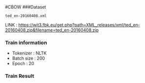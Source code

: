 #CBOW
###Dataset 
```
ted_en-20160408.xml
```
LINK : https://wit3.fbk.eu/get.php?path=XML_releases/xml/ted_en-20160408.zip&filename=ted_en-20160408.zip
### Train information 

- Tokenizer : NLTK
- Batch size : 200
- Epoch : 20 

### Train Result
